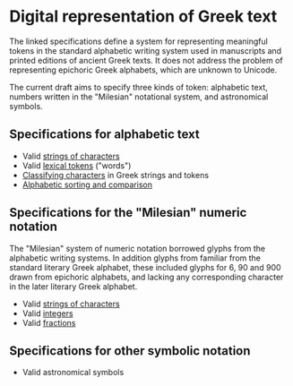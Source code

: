 # Digital representation of Greek text

The linked specifications define a system for representing meaningful tokens in the standard alphabetic writing system used in manuscripts and printed editions of ancient Greek texts. It does not address the problem of representing epichoric Greek alphabets, which are unknown to Unicode.

The current draft aims to specify three kinds of token:  alphabetic text, numbers written in the "Milesian" notational system, and astronomical symbols.



## Specifications for alphabetic text


- Valid <a concordion:run="concordion" href="GreekString.html">strings of characters</a>
- Valid <a concordion:run="concordion"  href="GreekWord.html">lexical tokens</a> ("words")
- <a concordion:run="concordion"  href="GreekStringManip.html">Classifying characters</a> in Greek strings and tokens
- <a concordion:run="concordion"  href="GreekSort.html">Alphabetic sorting and comparison</a>


## Specifications for the "Milesian" numeric notation ##

The "Milesian" system of numeric notation borrowed glyphs from the alphabetic writing systems.  In addition glyphs from familiar from the standard literary Greek alphabet, these included glyphs for 6, 90 and 900 drawn from epichoric alphabets, and lacking any corresponding character in the later literary Greek alphabet.

- Valid <a concordion:run="concordion" href="MilesianString.html">strings of characters</a>
- Valid <a concordion:run="concordion" href="MilesianInteger.html">integers</a>
- Valid <a concordion:run="concordion" href="MilesianFraction.html">fractions</a>




## Specifications for other symbolic notation ##

- Valid astronomical symbols

